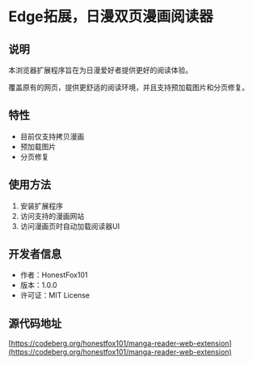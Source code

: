 # Edge拓展，日漫双页漫画阅读器

## 说明

本浏览器扩展程序旨在为日漫爱好者提供更好的阅读体验。

覆盖原有的网页，提供更舒适的阅读环境，并且支持预加载图片和分页修复。

## 特性

- 目前仅支持拷贝漫画
- 预加载图片
- 分页修复

## 使用方法

1. 安装扩展程序
2. 访问支持的漫画网站
3. 访问漫画页时自动加载阅读器UI

## 开发者信息

* 作者：HonestFox101
* 版本：1.0.0
* 许可证：MIT License

## 源代码地址

[https://codeberg.org/honestfox101/manga-reader-web-extension](https://codeberg.org/honestfox101/manga-reader-web-extension)
